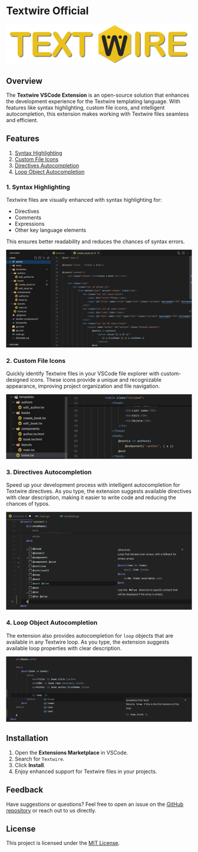 # Textwire Official

![Textwire Code](./images/banner.png)

## Overview
The **Textwire VSCode Extension** is an open-source solution that enhances the development experience for the Textwire templating language. With features like syntax highlighting, custom file icons, and intelligent autocompletion, this extension makes working with Textwire files seamless and efficient.

## Features
1. [Syntax Highlighting](#1-syntax-highlighting)
2. [Custom File Icons](#2-custom-file-icons)
3. [Directives Autocompletion](#3-directives-autocompletion)
4. [Loop Object Autocompletion](#4-loop-object-autocompletion)

### 1. Syntax Highlighting
Textwire files are visually enhanced with syntax highlighting for:
- Directives
- Comments
- Expressions
- Other key language elements

This ensures better readability and reduces the chances of syntax errors.

![Syntax Highlighting](./images/textwire-code.jpg)

### 2. Custom File Icons
Quickly identify Textwire files in your VSCode file explorer with custom-designed icons. These icons provide a unique and recognizable appearance, improving project organization and file navigation.

![Custom Icons](./images/custom-icons.jpg)

### 3. Directives Autocompletion
Speed up your development process with intelligent autocompletion for Textwire directives. As you type, the extension suggests available directives with clear description, making it easier to write code and reducing the chances of typos.

![Directives Autocompletion](./images/directives-suggest.jpg)

### 4. Loop Object Autocompletion
The extension also provides autocompletion for `loop` objects that are available in any Textwire loop. As you type, the extension suggests available loop properties with clear description.

![Loop Object Autocompletion](./images/loop-suggest.jpg)

## Installation
1. Open the **Extensions Marketplace** in VSCode.
2. Search for `Textwire`.
3. Click **Install**.
4. Enjoy enhanced support for Textwire files in your projects.

## Feedback
Have suggestions or questions? Feel free to open an issue on the [GitHub repository](https://github.com/textwire/vscode-textwire) or reach out to us directly.

## License
This project is licensed under the [MIT License](https://github.com/textwire/vscode-textwire/blob/master/LICENSE).
